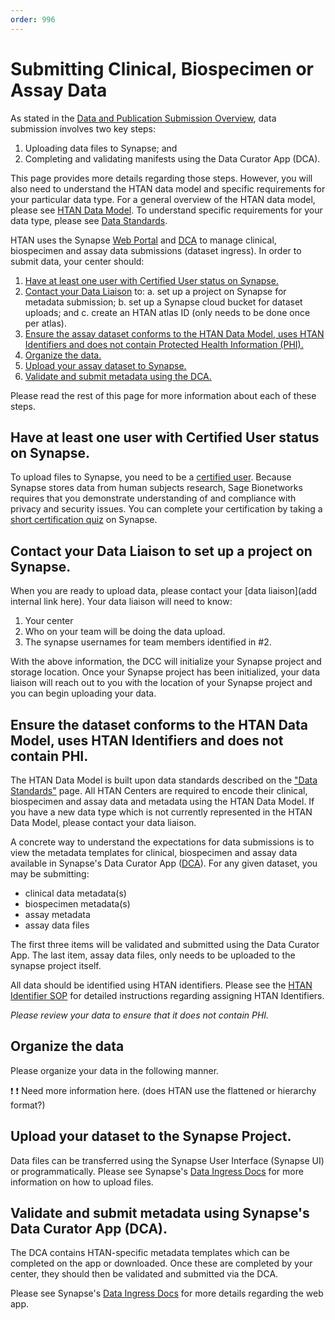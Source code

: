 ```yaml
---
order: 996
---
```


# Submitting Clinical, Biospecimen or Assay Data 

As stated in the [Data and Publication Submission Overview](../data_pub_submission/overview.md), data submission involves two key steps:
1. Uploading data files to Synapse; and
2. Completing and validating manifests using the Data Curator App (DCA).

This page provides more details regarding those steps.  However, you will also need to understand the HTAN data model and specific requirements for your particular data type.  For a general overview of the HTAN data model, please see [HTAN Data Model](../data_model.md).  To understand specific requirements for your data type, please see [Data Standards](https://humantumoratlas.org/standards).

HTAN uses the Synapse [Web Portal](https:/www.synapse.org) and [DCA](https://dca.app.sagebionetworks.org/) to manage clinical, biospecimen and assay data submissions (dataset ingress). In order to submit data, your center should:

1. [Have at least one user with Certified User status on Synapse.](#have-at-least-one-user-with-certified-user-status-on-synapse)
2. [Contact your Data Liaison](#contact-your-data-liaison-to-set-up-a-project-on-synapse) to:
    a. set up a project on Synapse for metadata submission; 
    b. set up a Synapse cloud bucket for dataset uploads; and
    c. create an HTAN atlas ID (only needs to be done once per atlas).
3. [Ensure the assay dataset conforms to the HTAN Data Model, uses HTAN Identifiers and does not contain Protected Health Information (PHI).](#ensure-the-dataset-conforms-to-the-htan-data-model-uses-htan-identifiers-and-does-not-contain-phi)
4. [Organize the data.](#organize-the-data) 
5. [Upload your assay dataset to Synapse.](#upload-your-dataset-to-the-synapse-project)
6. [Validate and submit metadata using the DCA.](#validate-and-submit-metadata-using-synapses-data-curator-app-dca)

Please read the rest of this page for more information about each of these steps.

## Have at least one user with Certified User status on Synapse.
To upload files to Synapse, you need to be a [certified user](https://help.synapse.org/docs/Synapse-User-Account-Types.2007072795.html). Because Synapse stores data from human subjects research, Sage Bionetworks requires that you demonstrate understanding of and compliance with privacy and security issues. You can complete your certification by taking a [short certification quiz](https://www.synapse.org/#!Quiz:Certification) on Synapse.

## Contact your Data Liaison to set up a project on Synapse.

When you are ready to upload data, please contact your [data liaison](add internal link here). Your data liaison will need to know:
1. Your center
2. Who on your team will be doing the data upload.
3. The synapse usernames for team members identified in #2.

With the above information, the DCC will initialize your Synapse project and storage location. Once your Synapse project has been initialized, your data liaison will reach out to you with the location of your Synapse project and you can begin uploading your data.

## Ensure the dataset conforms to the HTAN Data Model, uses HTAN Identifiers and does not contain PHI.

The HTAN Data Model is built upon data standards described on the ["Data Standards"](https://data.humantumoratlas.org/standards) page. All HTAN Centers are required to encode their clinical, biospecimen and assay data and metadata using the HTAN Data Model. If you have a new data type which is not currently represented in the HTAN Data Model, please contact your data liaison.

A concrete way to understand the expectations for data submissions is to view the metadata templates for clinical, biospecimen and assay data available in Synapse's Data Curator App ([DCA](https://dca-docs.scrollhelp.site/DCA/Working-version/HTAN/)). For any given dataset, you may be submitting:

- clinical data metadata(s)
- biospecimen metadata(s)
- assay metadata
- assay data files

The first three items will be validated and submitted using the Data Curator App. The last item, assay data files, only needs to be uploaded to the synapse project itself.

All data should be identified using HTAN identifiers. Please see the [HTAN Identifier SOP](https://docs.google.com/document/d/1podtPP8L1UNvVxx9_c_szlDcU1f8n7bige6XA_GoRVM/edit?usp=sharing) for detailed instructions regarding assigning HTAN Identifiers.

*Please review your data to ensure that it does not contain PHI.*

## Organize the data

Please organize your data in the following manner.  

:exclamation: :exclamation:  Need more information here.  (does HTAN use the flattened or hierarchy format?)

## Upload your dataset to the Synapse Project.

Data files can be transferred using the Synapse User Interface (Synapse UI) or programmatically. Please see Synapse's [Data Ingress Docs](https://dca-docs.scrollhelp.site/DCA/Working-version/HTAN/uploading-data) for more information on how to upload files.


## Validate and submit metadata using Synapse's Data Curator App (DCA).

The DCA contains HTAN-specific metadata templates which can be completed on the app or downloaded.  Once these are completed by your center, they should then be validated and submitted via the DCA.  

Please see Synapse's [Data Ingress Docs](https://dca-docs.scrollhelp.site/DCA/Working-version/HTAN/validate-and-submit-your-metadata) for more details regarding the web app.
